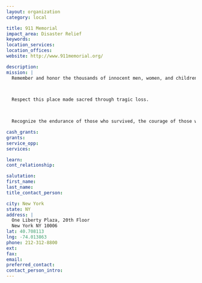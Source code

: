```yaml
---
layout: organization
category: local

title: 911 Memorial
impact_area: Disaster Relief
keywords: 
location_services: 
location_offices: 
website: http://www.911memorial.org/

description: 
mission: |
  Remember and honor the thousands of innocent men, women, and children murdered by terrorists in the horrific attacks of February 26, 1993 and September 11, 2001.

  

  Respect this place made sacred through tragic loss.

  

  Recognize the endurance of those who survived, the courage of those who risked their lives to save others, and the compassion of all who supported us in our darkest hours.

cash_grants: 
grants: 
service_opp: 
services: 

learn: 
cont_relationship: 

salutation: 
first_name: 
last_name: 
title_contact_person: 

city: New York
state: NY
address: |
  One Liberty Plaza, 20th Floor     
  New York NY 10006
lat: 40.708113
lng: -74.013863
phone: 212-312-8800
ext: 
fax: 
email: 
preferred_contact: 
contact_person_intro: 
---
```

